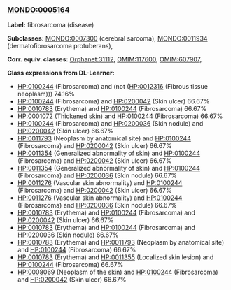 
### [MONDO:0005164](http://purl.obolibrary.org/obo/MONDO_0005164)
**Label:** fibrosarcoma (disease)

**Subclasses:** [MONDO:0007300](http://purl.obolibrary.org/obo/MONDO_0007300) (cerebral sarcoma), [MONDO:0011934](http://purl.obolibrary.org/obo/MONDO_0011934) (dermatofibrosarcoma protuberans), 

**Corr. equiv. classes:** [Orphanet:31112](http://www.orpha.net/ORDO/Orphanet_31112), [OMIM:117600](http://purl.obolibrary.org/obo/OMIM_117600), [OMIM:607907](http://purl.obolibrary.org/obo/OMIM_607907), 

**Class expressions from DL-Learner:**

- [HP:0100244](http://purl.obolibrary.org/obo/HP_0100244) (Fibrosarcoma) and (not ([HP:0012316](http://purl.obolibrary.org/obo/HP_0012316) (Fibrous tissue neoplasm))) 74.16%
- [HP:0100244](http://purl.obolibrary.org/obo/HP_0100244) (Fibrosarcoma) and [HP:0200042](http://purl.obolibrary.org/obo/HP_0200042) (Skin ulcer) 66.67%
- [HP:0010783](http://purl.obolibrary.org/obo/HP_0010783) (Erythema) and [HP:0100244](http://purl.obolibrary.org/obo/HP_0100244) (Fibrosarcoma) 66.67%
- [HP:0001072](http://purl.obolibrary.org/obo/HP_0001072) (Thickened skin) and [HP:0100244](http://purl.obolibrary.org/obo/HP_0100244) (Fibrosarcoma) 66.67%
- [HP:0100244](http://purl.obolibrary.org/obo/HP_0100244) (Fibrosarcoma) and [HP:0200036](http://purl.obolibrary.org/obo/HP_0200036) (Skin nodule) and [HP:0200042](http://purl.obolibrary.org/obo/HP_0200042) (Skin ulcer) 66.67%
- [HP:0011793](http://purl.obolibrary.org/obo/HP_0011793) (Neoplasm by anatomical site) and [HP:0100244](http://purl.obolibrary.org/obo/HP_0100244) (Fibrosarcoma) and [HP:0200042](http://purl.obolibrary.org/obo/HP_0200042) (Skin ulcer) 66.67%
- [HP:0011354](http://purl.obolibrary.org/obo/HP_0011354) (Generalized abnormality of skin) and [HP:0100244](http://purl.obolibrary.org/obo/HP_0100244) (Fibrosarcoma) and [HP:0200042](http://purl.obolibrary.org/obo/HP_0200042) (Skin ulcer) 66.67%
- [HP:0011354](http://purl.obolibrary.org/obo/HP_0011354) (Generalized abnormality of skin) and [HP:0100244](http://purl.obolibrary.org/obo/HP_0100244) (Fibrosarcoma) and [HP:0200036](http://purl.obolibrary.org/obo/HP_0200036) (Skin nodule) 66.67%
- [HP:0011276](http://purl.obolibrary.org/obo/HP_0011276) (Vascular skin abnormality) and [HP:0100244](http://purl.obolibrary.org/obo/HP_0100244) (Fibrosarcoma) and [HP:0200042](http://purl.obolibrary.org/obo/HP_0200042) (Skin ulcer) 66.67%
- [HP:0011276](http://purl.obolibrary.org/obo/HP_0011276) (Vascular skin abnormality) and [HP:0100244](http://purl.obolibrary.org/obo/HP_0100244) (Fibrosarcoma) and [HP:0200036](http://purl.obolibrary.org/obo/HP_0200036) (Skin nodule) 66.67%
- [HP:0010783](http://purl.obolibrary.org/obo/HP_0010783) (Erythema) and [HP:0100244](http://purl.obolibrary.org/obo/HP_0100244) (Fibrosarcoma) and [HP:0200042](http://purl.obolibrary.org/obo/HP_0200042) (Skin ulcer) 66.67%
- [HP:0010783](http://purl.obolibrary.org/obo/HP_0010783) (Erythema) and [HP:0100244](http://purl.obolibrary.org/obo/HP_0100244) (Fibrosarcoma) and [HP:0200036](http://purl.obolibrary.org/obo/HP_0200036) (Skin nodule) 66.67%
- [HP:0010783](http://purl.obolibrary.org/obo/HP_0010783) (Erythema) and [HP:0011793](http://purl.obolibrary.org/obo/HP_0011793) (Neoplasm by anatomical site) and [HP:0100244](http://purl.obolibrary.org/obo/HP_0100244) (Fibrosarcoma) 66.67%
- [HP:0010783](http://purl.obolibrary.org/obo/HP_0010783) (Erythema) and [HP:0011355](http://purl.obolibrary.org/obo/HP_0011355) (Localized skin lesion) and [HP:0100244](http://purl.obolibrary.org/obo/HP_0100244) (Fibrosarcoma) 66.67%
- [HP:0008069](http://purl.obolibrary.org/obo/HP_0008069) (Neoplasm of the skin) and [HP:0100244](http://purl.obolibrary.org/obo/HP_0100244) (Fibrosarcoma) and [HP:0200042](http://purl.obolibrary.org/obo/HP_0200042) (Skin ulcer) 66.67%


